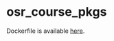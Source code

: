 # osr_course_pkgs

Dockerfile is available [here](https://github.com/nicholasadr/dockerfiles/tree/master/osrobotics-kinetic).
